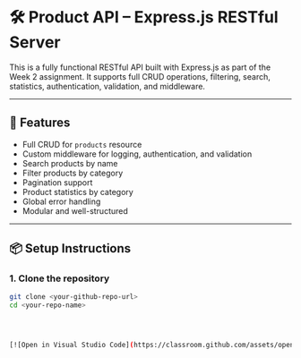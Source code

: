 # 🛠️ Product API – Express.js RESTful Server

This is a fully functional RESTful API built with Express.js as part of the Week 2 assignment. It supports full CRUD operations, filtering, search, statistics, authentication, validation, and middleware.

---

## 🚀 Features

- Full CRUD for `products` resource
- Custom middleware for logging, authentication, and validation
- Search products by name
- Filter products by category
- Pagination support
- Product statistics by category
- Global error handling
- Modular and well-structured

---

## 📦 Setup Instructions

### 1. Clone the repository

```bash
git clone <your-github-repo-url>
cd <your-repo-name>




[![Open in Visual Studio Code](https://classroom.github.com/assets/open-in-vscode-2e0aaae1b6195c2367325f4f02e2d04e9abb55f0b24a779b69b11b9e10269abc.svg)](https://classroom.github.com/online_ide?assignment_repo_id=19774334&assignment_repo_type=AssignmentRepo)
